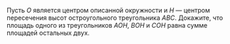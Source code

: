 Пусть $O$ является центром описанной окружности и $H$ — центром пересечения 
высот остроугольного треугольника $ABC$. Докажите, что площадь одного из треугольников 
$AOH$, $BOH$ и $COH$ равна сумме площадей остальных двух.